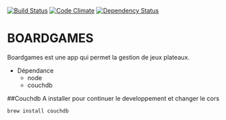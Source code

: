 [![Build Status](https://travis-ci.org/fbentz/boardgames.svg?branch=master)](https://travis-ci.org/fbentz/boardgames)
[![Code Climate](https://codeclimate.com/github/fbentz/boardgames.png)](https://codeclimate.com/github/fbentz/boardgames)
[![Dependency Status](https://gemnasium.com/fbentz/boardgames.svg)](https://gemnasium.com/fbentz/boardgames)

# BOARDGAMES 
Boardgames est une app qui permet la gestion de jeux plateaux.

* Dépendance
  * node
  * couchdb

##Couchdb
A installer pour continuer le developpement et changer le cors
```Batchfile
brew install couchdb
````

